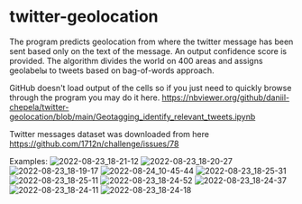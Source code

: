 # twitter-geolocation

The program predicts geolocation from where the twitter message has been sent based only on the text of the message. An output confidence score is provided.
The algorithm divides the world on 400 areas and assigns geolabelы to tweets based on bag-of-words approach.

GitHub doesn't load output of the cells so if you just need to quickly browse through the program you may do it here.
https://nbviewer.org/github/daniil-chepela/twitter-geolocation/blob/main/Geotagging_identify_relevant_tweets.ipynb

Twitter messages dataset was downloaded from here
https://github.com/1712n/challenge/issues/78

Examples:
![2022-08-23_18-21-12](https://user-images.githubusercontent.com/112722254/188270886-8ce4f3d9-e787-4921-9ce9-41d1c59c8e73.png)
![2022-08-23_18-20-27](https://user-images.githubusercontent.com/112722254/188270890-bc05a409-0739-4154-8d87-6e1b4624bcb1.png)
![2022-08-23_18-19-17](https://user-images.githubusercontent.com/112722254/188270906-f61693b0-8f92-44f6-b119-a9731fb6a665.png)
![2022-08-24_10-45-44](https://user-images.githubusercontent.com/112722254/188270914-28798210-19b3-49bf-a4e4-146e0404b26b.png)
![2022-08-23_18-25-31](https://user-images.githubusercontent.com/112722254/188270920-7476e41e-ddf7-49a9-ba43-c3c6bfb966a2.png)
![2022-08-23_18-25-11](https://user-images.githubusercontent.com/112722254/188270922-6932c16a-8a07-4380-b2c5-6e77b71cab7c.png)
![2022-08-23_18-24-52](https://user-images.githubusercontent.com/112722254/188270925-c014acbf-81e8-4cd4-97e6-17ecb2072e8f.png)
![2022-08-23_18-24-37](https://user-images.githubusercontent.com/112722254/188270926-82f5d47a-a545-4cfa-8415-3424cddaec66.png)
![2022-08-23_18-24-11](https://user-images.githubusercontent.com/112722254/188270930-456a8877-b987-416f-aea4-a2b1ab824af9.png)
![2022-08-23_18-24-18](https://user-images.githubusercontent.com/112722254/188270945-e294757f-6262-471c-a61e-57066ec649e6.png)
